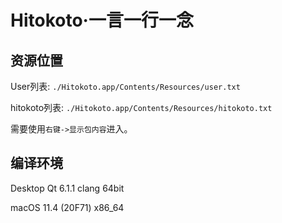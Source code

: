 # Hitokoto·一言一行一念

## 资源位置

User列表: `./Hitokoto.app/Contents/Resources/user.txt`

hitokoto列表: `./Hitokoto.app/Contents/Resources/hitokoto.txt`

需要使用`右键->显示包内容`进入。

## 编译环境

Desktop Qt 6.1.1 clang 64bit

macOS 11.4 (20F71) x86_64

